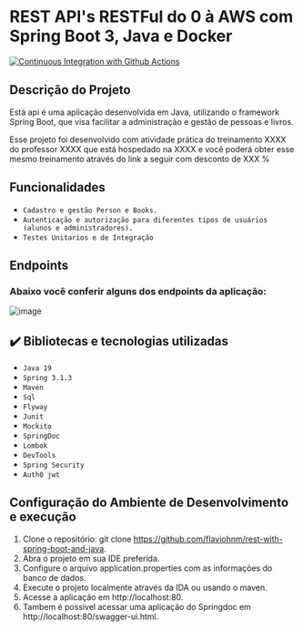# REST API's RESTFul do 0 à AWS com Spring Boot 3, Java e Docker

[![Continuous Integration with Github Actions](https://github.com/flaviohnm/rest-with-spring-boot-and-java/actions/workflows/continuous-integration.yml/badge.svg)](https://github.com/flaviohnm/rest-with-spring-boot-and-java/actions/workflows/continuous-integration.yml)

## Descrição do Projeto
Está api é uma aplicação desenvolvida em Java, utilizando o framework Spring Boot, que visa facilitar a administração e gestão de pessoas e livros.

Esse projeto foi desenvolvido com atividade prática do treinamento XXXX do professor XXXX que está hospedado na XXXX e você poderá obter esse mesmo treinamento através do link a seguir com desconto de XXX %
## Funcionalidades

- ``Cadastro e gestão Person e Books.``
- ``Autenticação e autorização para diferentes tipos de usuários (alunos e administradores).``
- ``Testes Unitarios e de Integração``

## Endpoints
### Abaixo você conferir alguns dos endpoints da aplicação:

![image](https://github.com/PedroUchoa/Spring-School-Api/assets/98981764/a3d061e5-911f-4342-acdc-cf4efb7e8a8b)

## ✔️ Bibliotecas e tecnologias utilizadas

- ``Java 19``
- ``Spring 3.1.3``
- ``Maven``
- ``Sql``
- ``Flyway``
- ``Junit``
- ``Mockito``
- ``SpringDoc``
- ``Lombok``
- ``DevTools``
- ``Spring Security``
- ``Auth0 jwt``

## Configuração do Ambiente de Desenvolvimento e execução

1. Clone o repositório: git clone https://github.com/flaviohnm/rest-with-spring-boot-and-java.
2. Abra o projeto em sua IDE preferida.
3. Configure o arquivo application.properties com as informações do banco de dados.
4. Execute o projeto localmente através da IDA ou usando o maven.
5. Acesse a aplicação em http://localhost:80.
6. Tambem é possivel acessar uma aplicação do Springdoc em http://localhost:80/swagger-ui.html.

